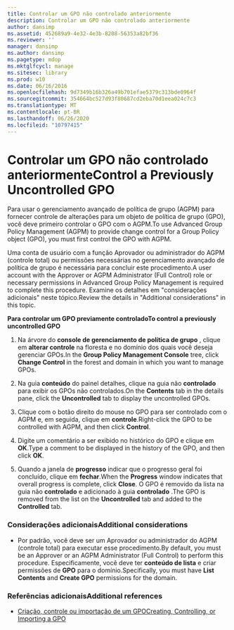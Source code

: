 ```yaml
---
title: Controlar um GPO não controlado anteriormente
description: Controlar um GPO não controlado anteriormente
author: dansimp
ms.assetid: 452689a9-4e32-4e3b-8208-56353a82bf36
ms.reviewer: ''
manager: dansimp
ms.author: dansimp
ms.pagetype: mdop
ms.mktglfcycl: manage
ms.sitesec: library
ms.prod: w10
ms.date: 06/16/2016
ms.openlocfilehash: 9d7349b16b326a49b701efae5379c313bde0964f
ms.sourcegitcommit: 354664bc527d93f80687cd2eba70d1eea024c7c3
ms.translationtype: MT
ms.contentlocale: pt-BR
ms.lasthandoff: 06/26/2020
ms.locfileid: "10797415"
---
```

# <span data-ttu-id="61849-103">Controlar um GPO não controlado anteriormente</span><span class="sxs-lookup"><span data-stu-id="61849-103">Control a Previously Uncontrolled GPO</span></span>


<span data-ttu-id="61849-104">Para usar o gerenciamento avançado de política de grupo (AGPM) para fornecer controle de alterações para um objeto de política de grupo (GPO), você deve primeiro controlar o GPO com o AGPM.</span><span class="sxs-lookup"><span data-stu-id="61849-104">To use Advanced Group Policy Management (AGPM) to provide change control for a Group Policy object (GPO), you must first control the GPO with AGPM.</span></span>

<span data-ttu-id="61849-105">Uma conta de usuário com a função Aprovador ou administrador do AGPM (controle total) ou permissões necessárias no gerenciamento avançado de política de grupo é necessária para concluir este procedimento.</span><span class="sxs-lookup"><span data-stu-id="61849-105">A user account with the Approver or AGPM Administrator (Full Control) role or necessary permissions in Advanced Group Policy Management is required to complete this procedure.</span></span> <span data-ttu-id="61849-106">Examine os detalhes em "considerações adicionais" neste tópico.</span><span class="sxs-lookup"><span data-stu-id="61849-106">Review the details in "Additional considerations" in this topic.</span></span>

**<span data-ttu-id="61849-107">Para controlar um GPO previamente controlado</span><span class="sxs-lookup"><span data-stu-id="61849-107">To control a previously uncontrolled GPO</span></span>**

1.  <span data-ttu-id="61849-108">Na árvore do **console de gerenciamento de política de grupo** , clique em **alterar controle** na floresta e no domínio dos quais você deseja gerenciar GPOs.</span><span class="sxs-lookup"><span data-stu-id="61849-108">In the **Group Policy Management Console** tree, click **Change Control** in the forest and domain in which you want to manage GPOs.</span></span>

2.  <span data-ttu-id="61849-109">Na guia **conteúdo** do painel detalhes, clique na guia não **controlado** para exibir os GPOs não controlados.</span><span class="sxs-lookup"><span data-stu-id="61849-109">On the **Contents** tab in the details pane, click the **Uncontrolled** tab to display the uncontrolled GPOs.</span></span>

3.  <span data-ttu-id="61849-110">Clique com o botão direito do mouse no GPO para ser controlado com o AGPM e, em seguida, clique em **controle**.</span><span class="sxs-lookup"><span data-stu-id="61849-110">Right-click the GPO to be controlled with AGPM, and then click **Control**.</span></span>

4.  <span data-ttu-id="61849-111">Digite um comentário a ser exibido no histórico do GPO e clique em **OK**.</span><span class="sxs-lookup"><span data-stu-id="61849-111">Type a comment to be displayed in the history of the GPO, and then click **OK**.</span></span>

5.  <span data-ttu-id="61849-112">Quando a janela de **progresso** indicar que o progresso geral foi concluído, clique em **fechar**.</span><span class="sxs-lookup"><span data-stu-id="61849-112">When the **Progress** window indicates that overall progress is complete, click **Close**.</span></span> <span data-ttu-id="61849-113">O GPO é removido da lista na guia não **controlado** e adicionado à guia **controlado** .</span><span class="sxs-lookup"><span data-stu-id="61849-113">The GPO is removed from the list on the **Uncontrolled** tab and added to the **Controlled** tab.</span></span>

### <span data-ttu-id="61849-114">Considerações adicionais</span><span class="sxs-lookup"><span data-stu-id="61849-114">Additional considerations</span></span>

-   <span data-ttu-id="61849-115">Por padrão, você deve ser um Aprovador ou administrador do AGPM (controle total) para executar esse procedimento.</span><span class="sxs-lookup"><span data-stu-id="61849-115">By default, you must be an Approver or an AGPM Administrator (Full Control) to perform this procedure.</span></span> <span data-ttu-id="61849-116">Especificamente, você deve ter **conteúdo de lista** e criar permissões de **GPO** para o domínio.</span><span class="sxs-lookup"><span data-stu-id="61849-116">Specifically, you must have **List Contents** and **Create GPO** permissions for the domain.</span></span>

### <span data-ttu-id="61849-117">Referências adicionais</span><span class="sxs-lookup"><span data-stu-id="61849-117">Additional references</span></span>

-   [<span data-ttu-id="61849-118">Criação, controle ou importação de um GPO</span><span class="sxs-lookup"><span data-stu-id="61849-118">Creating, Controlling, or Importing a GPO</span></span>](creating-controlling-or-importing-a-gpo-approver.md)

 

 





